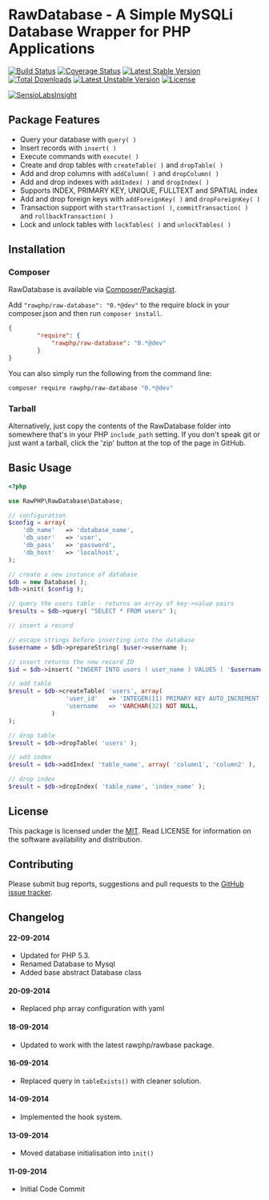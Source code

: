 # RawDatabase - A Simple MySQLi Database Wrapper for PHP Applications

[![Build Status](https://travis-ci.org/rawphp/RawDatabase.svg?branch=master)](https://travis-ci.org/rawphp/RawDatabase) [![Coverage Status](https://coveralls.io/repos/rawphp/RawDatabase/badge.png)](https://coveralls.io/r/rawphp/RawDatabase)
[![Latest Stable Version](https://poser.pugx.org/rawphp/raw-database/v/stable.svg)](https://packagist.org/packages/rawphp/raw-database) [![Total Downloads](https://poser.pugx.org/rawphp/raw-database/downloads.svg)](https://packagist.org/packages/rawphp/raw-database) 
[![Latest Unstable Version](https://poser.pugx.org/rawphp/raw-database/v/unstable.svg)](https://packagist.org/packages/rawphp/raw-database) [![License](https://poser.pugx.org/rawphp/raw-database/license.svg)](https://packagist.org/packages/rawphp/raw-database)

[![SensioLabsInsight](https://insight.sensiolabs.com/projects/f621cc2c-73db-48db-84fc-276b5b428117/big.png)](https://insight.sensiolabs.com/projects/f621cc2c-73db-48db-84fc-276b5b428117)

## Package Features
- Query your database with `query( )`
- Insert records with `insert( )`
- Execute commands with `execute( )`
- Create and drop tables with `createTable( )` and `dropTable( )`
- Add and drop columns with `addColumn( )` and `dropColumn( )`
- Add and drop indexes with `addIndex( )` and `dropIndex( )`
- Supports INDEX, PRIMARY KEY, UNIQUE, FULLTEXT and SPATIAL index
- Add and drop foreign keys with `addForeignKey( )` and `dropForeignKey( )`
- Transaction support with `startTransaction( )`, `commitTransaction( )` and `rollbackTransaction( )`
- Lock and unlock tables with `lockTables( )` and `unlockTables( )`

## Installation

### Composer
RawDatabase is available via [Composer/Packagist](https://packagist.org/packages/rawphp/raw-database).

Add `"rawphp/raw-database": "0.*@dev"` to the require block in your composer.json and then run `composer install`.

```json
{
        "require": {
            "rawphp/raw-database": "0.*@dev"
        }
}
```

You can also simply run the following from the command line:

```sh
composer require rawphp/raw-database "0.*@dev"
```

### Tarball
Alternatively, just copy the contents of the RawDatabase folder into somewhere that's in your PHP `include_path` setting. If you don't speak git or just want a tarball, click the 'zip' button at the top of the page in GitHub.

## Basic Usage

```php
<?php

use RawPHP\RawDatabase\Database;

// configuration
$config = array(
    'db_name'   => 'database_name',
    'db_user'   => 'user',
    'db_pass'   => 'password',
    'db_host'   => 'localhost',
);

// create a new instance of database
$db = new Database( );
$db->init( $config );

// query the users table - returns an array of key->value pairs
$results = $db->query( "SELECT * FROM users" );

// insert a record

// escape strings before inserting into the database
$username = $db->prepareString( $user->username );

// insert returns the new record ID
$id = $db->insert( "INSERT INTO users ( user_name ) VALUES ( '$username' )" );

// add table
$result = $db->createTable( 'users', array( 
                'user_id'   => 'INTEGER(11) PRIMARY KEY AUTO_INCREMENT NOT NULL',
                'username   => 'VARCHAR(32) NOT NULL,
            )
);

// drop table
$result = $db->dropTable( 'users' );

// add index
$result = $db->addIndex( 'table_name', array( 'column1', 'column2' ), 'index_name', $index_type );

// drop index
$result = $db->dropIndex( 'table_name', 'index_name' );

```

## License
This package is licensed under the [MIT](https://github.com/rawphp/RawDatabase/blob/master/LICENSE). Read LICENSE for information on the software availability and distribution.

## Contributing

Please submit bug reports, suggestions and pull requests to the [GitHub issue tracker](https://github.com/rawphp/RawDatabase/issues).

## Changelog

#### 22-09-2014
- Updated for PHP 5.3.
- Renamed Database to Mysql
- Added base abstract Database class

#### 20-09-2014
- Replaced php array configuration with yaml

#### 18-09-2014
- Updated to work with the latest rawphp/rawbase package.

#### 16-09-2014
- Replaced query in `tableExists()` with cleaner solution.

#### 14-09-2014
- Implemented the hook system.

#### 13-09-2014
- Moved database initialisation into `init()`

#### 11-09-2014
- Initial Code Commit
